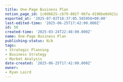 ```yaml
---
title: One-Page Business Plan
notion_page_id: 1c0d6625-c679-802f-96fa-d198be0d421c
exported_at: '2025-07-02T18:37:05.585950+00:00'
last-edited-time: '2025-06-25T17:42:00.000Z'
id: 58
created-time: '2025-03-24T22:48:00.000Z'
name: One-Page Business Plan
publishing-status: N/A
tags:
- Strategic Planning
- Business Strategy
- Market Analysis
date-created: '2025-06-25T17:42:00.000Z'
owner:
- Ryan Laird
---
```


<!-- Unsupported block type: callout -->

<!-- Unsupported block type: divider -->

<!-- Unsupported block type: child_page -->

<!-- Unsupported block type: child_page -->

<!-- Unsupported block type: divider -->

<!-- Unsupported block type: column_list -->

<!-- Unsupported block type: embed -->

<!-- Unsupported block type: divider -->

<!-- Unsupported block type: divider -->